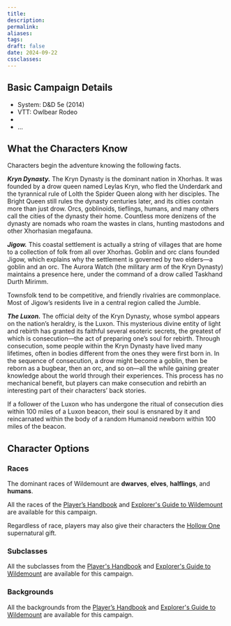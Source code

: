 ```yaml
---
title: 
description: 
permalink: 
aliases: 
tags: 
draft: false
date: 2024-09-22
cssclasses:
---
```

## Basic Campaign Details

- System: D&D 5e (2014)
- VTT: Owlbear Rodeo
- 
- ...

## What the Characters Know

Characters begin the adventure knowing the following facts.

_**Kryn Dynasty.**_ The Kryn Dynasty is the dominant nation in Xhorhas. It was founded by a drow queen named Leylas Kryn, who fled the Underdark and the tyrannical rule of Lolth the Spider Queen along with her disciples. The Bright Queen still rules the dynasty centuries later, and its cities contain more than just drow. Orcs, goblinoids, tieflings, humans, and many others call the cities of the dynasty their home. Countless more denizens of the dynasty are nomads who roam the wastes in clans, hunting mastodons and other Xhorhasian megafauna.

_**Jigow.**_ This coastal settlement is actually a string of villages that are home to a collection of folk from all over Xhorhas. Goblin and orc clans founded Jigow, which explains why the settlement is governed by two elders—a goblin and an orc. The Aurora Watch (the military arm of the Kryn Dynasty) maintains a presence here, under the command of a drow called Taskhand Durth Mirimm.

Townsfolk tend to be competitive, and friendly rivalries are commonplace. Most of Jigow’s residents live in a central region called the Jumble.

_**The Luxon.**_ The official deity of the Kryn Dynasty, whose symbol appears on the nation’s heraldry, is the Luxon. This mysterious divine entity of light and rebirth has granted its faithful several esoteric secrets, the greatest of which is consecution—the act of preparing one’s soul for rebirth. Through consecution, some people within the Kryn Dynasty have lived many lifetimes, often in bodies different from the ones they were first born in. In the sequence of consecution, a drow might become a goblin, then be reborn as a bugbear, then an orc, and so on—all the while gaining greater knowledge about the world through their experiences. This process has no mechanical benefit, but players can make consecution and rebirth an interesting part of their characters’ back stories.

If a follower of the Luxon who has undergone the ritual of consecution dies within 100 miles of a Luxon beacon, their soul is ensnared by it and reincarnated within the body of a random Humanoid newborn within 100 miles of the beacon.

## Character Options

### Races

The dominant races of Wildemount are **dwarves**, **elves**, **halflings**, and **humans**.

All the races of the [Player’s Handbook](https://www.dndbeyond.com/sources/phb) and [Explorer's Guide to Wildemount](https://www.dndbeyond.com/sources/dnd/egtw/character-options) are available for this campaign.

Regardless of race, players may also give their characters the [Hollow One](https://www.dndbeyond.com/sources/dnd/egtw/character-options#HollowOne)  supernatural gift. 

### Subclasses

All the subclasses from the [Player's Handbook](https://www.dndbeyond.com/sources/phb) and [Explorer's Guide to Wildemount](https://www.dndbeyond.com/sources/dnd/egtw/character-options-subclasses#Subclasses) are available for this campaign. 

### Backgrounds

All the backgrounds from the [Player’s Handbook](https://www.dndbeyond.com/sources/phb) and [Explorer's Guide to Wildemount](https://www.dndbeyond.com/sources/dnd/egtw/character-options-subclasses#Backgrounds) are available for this campaign. 
